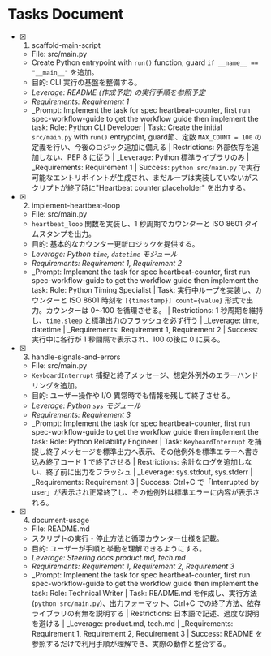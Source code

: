 # Tasks Document

- [x] 1. scaffold-main-script
  - File: src/main.py
  - Create Python entrypoint with `run()` function, guard `if __name__ == "__main__"` を追加。
  - 目的: CLI 実行の基盤を整備する。
  - _Leverage: README (作成予定) の実行手順を参照予定_
  - _Requirements: Requirement 1_
  - _Prompt: Implement the task for spec heartbeat-counter, first run spec-workflow-guide to get the workflow guide then implement the task: Role: Python CLI Developer | Task: Create the initial `src/main.py` with `run()` entrypoint, guard節、定数 `MAX_COUNT = 100` の定義を行い、今後のロジック追加に備える | Restrictions: 外部依存を追加しない、PEP 8 に従う | _Leverage: Python 標準ライブラリのみ | _Requirements: Requirement 1 | Success: `python src/main.py` で実行可能なエントリポイントが生成され、まだループは実装していないがスクリプトが終了時に"Heartbeat counter placeholder" を出力する。

- [x] 2. implement-heartbeat-loop
  - File: src/main.py
  - `heartbeat_loop` 関数を実装し、1 秒周期でカウンターと ISO 8601 タイムスタンプを出力。
  - 目的: 基本的なカウンター更新ロジックを提供する。
  - _Leverage: Python `time`, `datetime` モジュール_
  - _Requirements: Requirement 1, Requirement 2_
  - _Prompt: Implement the task for spec heartbeat-counter, first run spec-workflow-guide to get the workflow guide then implement the task: Role: Python Timing Specialist | Task: 実行中ループを実装し、カウンターと ISO 8601 時刻を `[{timestamp}] count={value}` 形式で出力。カウンターは 0〜100 を循環させる。 | Restrictions: 1 秒周期を維持し、`time.sleep` と標準出力のフラッシュを必ず行う | _Leverage: time, datetime | _Requirements: Requirement 1, Requirement 2 | Success: 実行中に各行が 1 秒間隔で表示され、100 の後に 0 に戻る。

- [x] 3. handle-signals-and-errors
  - File: src/main.py
  - `KeyboardInterrupt` 捕捉と終了メッセージ、想定外例外のエラーハンドリングを追加。
  - 目的: ユーザー操作や I/O 異常時でも情報を残して終了させる。
  - _Leverage: Python `sys` モジュール_
  - _Requirements: Requirement 3_
  - _Prompt: Implement the task for spec heartbeat-counter, first run spec-workflow-guide to get the workflow guide then implement the task: Role: Python Reliability Engineer | Task: `KeyboardInterrupt` を捕捉し終了メッセージを標準出力へ表示、その他例外を標準エラーへ書き込み終了コード 1 で終了させる | Restrictions: 余計なログを追加しない、終了前に出力をフラッシュ | _Leverage: sys.stdout, sys.stderr | _Requirements: Requirement 3 | Success: Ctrl+C で「Interrupted by user」が表示され正常終了し、その他例外は標準エラーに内容が表示される。

- [x] 4. document-usage
  - File: README.md
  - スクリプトの実行・停止方法と循環カウンター仕様を記載。
  - 目的: ユーザーが手順と挙動を理解できるようにする。
  - _Leverage: Steering docs product.md, tech.md_
  - _Requirements: Requirement 1, Requirement 2, Requirement 3_
  - _Prompt: Implement the task for spec heartbeat-counter, first run spec-workflow-guide to get the workflow guide then implement the task: Role: Technical Writer | Task: README.md を作成し、実行方法(`python src/main.py`)、出力フォーマット、Ctrl+C での終了方法、依存ライブラリの有無を説明する | Restrictions: 日本語で記述、過度な説明を避ける | _Leverage: product.md, tech.md | _Requirements: Requirement 1, Requirement 2, Requirement 3 | Success: README を参照するだけで利用手順が理解でき、実際の動作と整合する。
